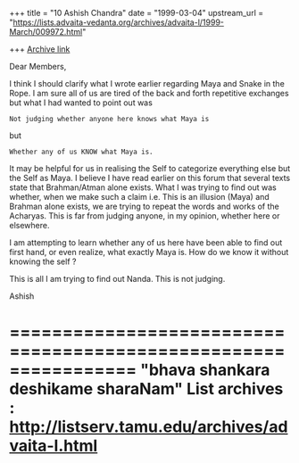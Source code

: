 +++
title = "10 Ashish Chandra"
date = "1999-03-04"
upstream_url = "https://lists.advaita-vedanta.org/archives/advaita-l/1999-March/009972.html"

+++
[Archive link](https://lists.advaita-vedanta.org/archives/advaita-l/1999-March/009972.html)

Dear Members,

I think I should clarify what I wrote earlier regarding Maya and Snake in
the Rope. I am sure all of us are tired of the back and forth repetitive
exchanges but what I had wanted to point out was

    Not judging whether anyone here knows what Maya is

but

    Whether any of us KNOW what Maya is.

It may be helpful for us in realising the Self to categorize everything
else but the Self as Maya. I believe I have read earlier on this forum that
several texts state that Brahman/Atman alone exists. What I was trying to
find out was whether, when we make such a claim i.e. This is an illusion
(Maya) and Brahman alone exists, we are trying to repeat the words and
works of the Acharyas. This is far from judging anyone, in my opinion,
whether here or elsewhere.

I am attempting to learn whether any of us here have been able to find out
first hand, or even realize, what exactly Maya is. How do we know it
without knowing the self ?

This is all I am trying to find out Nanda. This is not judging.

Ashish

================================================================
"bhava shankara deshikame sharaNam"
List archives : http://listserv.tamu.edu/archives/advaita-l.html
================================================================

